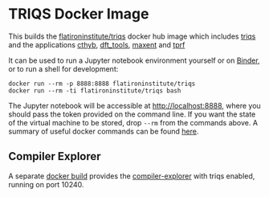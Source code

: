 # TRIQS Docker Image

This builds the [flatironinstitute/triqs](https://hub.docker.com/r/flatironinstitute/triqs) docker hub image which includes [triqs](https://triqs.github.io/triqs)
and the applications [cthyb](https://triqs.github.io/cthyb), [dft_tools](https://triqs.github.io/dft_tools), [maxent](https://triqs.github.io/maxent) and [tprf](https://triqs.github.io/tprf)

It can be used to run a Jupyter notebook environment yourself or on [Binder](https://mybinder.org/v2/gh/TRIQS/docker/master), or to run a shell for development:

```
docker run --rm -p 8888:8888 flatironinstitute/triqs
docker run --rm -ti flatironinstitute/triqs bash
```

The Jupyter notebook will be accessible at [http://localhost:8888](http://localhost:8888), where you should pass the token provided on the command line.
If you want the state of the virtual machine to be stored, drop `--rm` from the commands above.
A summary of useful docker commands can be found [here](https://www.docker.com/sites/default/files/Docker_CheatSheet_08.09.2016_0.pdf).

## Compiler Explorer

A separate [docker build](compiler-explorer) provides the [compiler-explorer](https://github.com/mattgodbolt/compiler-explorer) with triqs enabled, running on port 10240.
